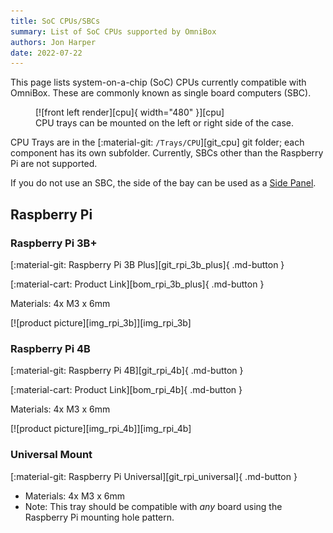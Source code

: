 ```yaml
---
title: SoC CPUs/SBCs
summary: List of SoC CPUs supported by OmniBox
authors: Jon Harper
date: 2022-07-22
---
```


This page lists system-on-a-chip (SoC) CPUs currently compatible with OmniBox. These are commonly known as single board computers (SBC).

<figure markdown>
  [![front left render][cpu]{ width="480" }][cpu]
  <figcaption>CPU trays can be mounted on the left or right side of the case.</figcaption>
</figure>

CPU Trays are in the [:material-git: `/Trays/CPU`][git_cpu] git folder; each component has its own subfolder. Currently, SBCs other than the Raspberry Pi are not supported.

If you do not use an SBC, the side of the bay can be used as a [Side Panel][panel_mounts].

<!-- Template
<div markdown class="jh-grid-container jh-grid-2">
<div markdown class="jh-grid-para">
[:material-git: Files][git_]{ .md-button }

[:material-cart: Product Link][bom_]{ .md-button }

- Materials:
- Notes:
</div>
<div markdown class="jh-grid-img">
[![product picture][img_]][img_]
</div>
</div>
 -->


## Raspberry Pi

### Raspberry Pi 3B+

<div markdown class="jh-grid-container jh-grid-2">
<div markdown class="jh-grid-para">
[:material-git: Raspberry Pi 3B Plus][git_rpi_3b_plus]{ .md-button }

[:material-cart: Product Link][bom_rpi_3b_plus]{ .md-button }

Materials: 4x M3 x 6mm

</div>
<div markdown class="jh-grid-img">
[![product picture][img_rpi_3b]][img_rpi_3b]
</div>
</div>

### Raspberry Pi 4B

<div markdown class="jh-grid-container jh-grid-2">
<div markdown class="jh-grid-para">
[:material-git: Raspberry Pi 4B][git_rpi_4b]{ .md-button }

[:material-cart: Product Link][bom_rpi_4b]{ .md-button }

Materials: 4x M3 x 6mm

</div>
<div markdown class="jh-grid-img">
[![product picture][img_rpi_4b]][img_rpi_4b]
</div>
</div>

### Universal Mount

<div markdown class="jh-grid-container jh-grid-2">
<div markdown class="jh-grid-para">
[:material-git: Raspberry Pi Universal][git_rpi_universal]{ .md-button }

- Materials: 4x M3 x 6mm
- Note: This tray should be compatible with *any* board using the Raspberry Pi mounting hole pattern.
</div>
<!-- <div markdown class="jh-grid-img">
</div> -->
</div>



[cpu]: ../img/components/cpu.png
[img_rpi_3b]: ../img/parts/rpi_3b_plus.jpg
[img_rpi_4b]: ../img/parts/rpi_4b.jpg
[panel_mounts]: panel_mounts.md